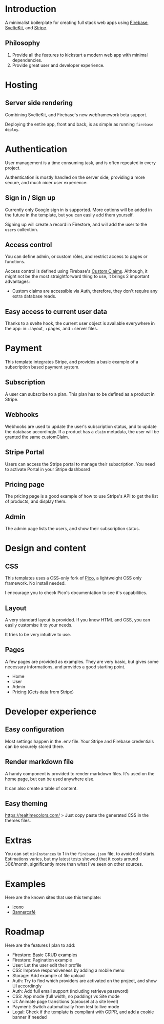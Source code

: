# Introduction

A minimalist boilerplate for creating full stack web apps using [Firebase](https://firebase.google.com/), [SvelteKit](https://kit.svelte.dev/), and [Stripe](https://stripe.com/).

## Philosophy

1. Provide all the features to kickstart a modern web app with minimal dependencies.
2. Provide great user and developer experience.

# Hosting

## Server side rendering

Combining SvelteKit, and Firebase's new webframework beta support.

Deploying the entire app, front and back, is as simple as running `firebase deploy`.

# Authentication

User management is a time consuming task, and is often repeated in every project.

Authentication is mostly handled on the server side, providing a more secure, and much nicer user experience.

## Sign in / Sign up

Currently only Google sign in is supported. More options will be added in the future in the template, but you can easily add them yourself.

Signing up will create a record in Firestore, and will add the user to the `users` collection.

## Access control

You can define admin, or custom rôles, and restrict access to pages or functions.

Access control is defined using Firebase's [Custom Claims](https://firebase.google.com/docs/auth/admin/custom-claims). Although, it might not be the most straightforward thing to use, it brings 2 important advantages:

- Custom claims are accessible via Auth, therefore, they don't require any extra database reads.

## Easy access to current user data

Thanks to a svelte hook, the current user object is available everywhere in the app: in +layout, +pages, and +server files.

# Payment

This template integrates Stripe, and provides a basic example of a subscription based payment system.

## Subscription

A user can subscribe to a plan. This plan has to be defined as a product in Stripe.

## Webhooks

Webhooks are used to update the user's subscription status, and to update the database accordingly. If a product has a `claim` metadata, the user will be granted the same customClaim.

## Stripe Portal

Users can access the Stripe portal to manage their subscription. You need to activate Portal in your Stripe dashboard

## Pricing page

The pricing page is a good example of how to use Stripe's API to get the list of products, and display them.

## Admin

The admin page lists the users, and show their subscription status.

# Design and content

## CSS

<!-- This templates uses [Pico Rocks](https://github.com/axel-rock/pico-rocks), a fork of [Pico](https://picocss.com), a lightweight CSS only framework. No install needed. -->
This templates uses a CSS-only fork of [Pico](https://picocss.com), a lightweight CSS only framework. No install needed.

I encourage you to check Pico's documentation to see it's capabilities.

## Layout

A very standard layout is provided. If you know HTML and CSS, you can easily customise it to your needs.

It tries to be very intuitive to use.

## Pages

A few pages are provided as examples. They are very basic, but gives some necessary informations, and provides a good starting point.

- Home
- User
- Admin
- Pricing (Gets data from Stripe)

# Developer experience

## Easy configuration

Most settings happen in the .env file. Your Stripe and Firebase credentials can be securely stored there.

## Render markdown file

A handy component is provided to render markdown files. It's used on the home page, but can be used anywhere else.

It can also create a table of content.

## Easy theming

https://realtimecolors.com/ > Just copy paste the generated CSS in the themes files.

# Extras

You can set `minInstances` to 1 in the `firebase.json` file, to avoid cold starts. Estimations varies, but my latest tests showed that it costs around 30€/month, significantly more than what I've seen on other sources.

# Examples

Here are the known sites that use this template:

- [Icono](https://icono-search.firebaseapp.com/)
- [Bannercafé](https://banner.cafe/)

# Roadmap

Here are the features I plan to add:

- Firestore: Basic CRUD examples
- Firestore: Pagination example
- User: Let the user edit their profile
- CSS: Improve responsiveness by adding a mobile menu
- Storage: Add example of file upload
- Auth: Try to find which providers are activated on the project, and show UI accordingly
- Auth: Add full email support (including retrieve password)
- CSS: App mode (full width, no padding) vs Site mode
- UI: Animate page transitions (carousel at a site level)
- Payment: Switch automatically from test to live mode
- Legal: Check if the template is compliant with GDPR, and add a cookie banner if needed
